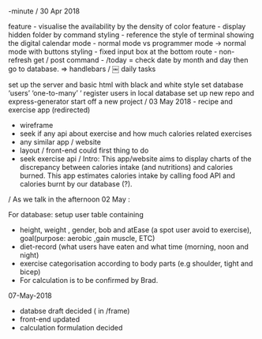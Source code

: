 # 
-minute / 30 Apr 2018

feature - visualise the availability by the density of color
feature - display hidden folder by command
styling - reference the style of terminal showing the digital calendar
mode - normal mode vs programmer mode -> normal mode with buttons
styling - fixed input box at the bottom
route - non-refresh get / post
command - /today = check date by month and day then go to database. => handlebars /
￼ daily tasks

set up the server and basic html with black and white style
set database ‘users’ ‘one-to-many’ ‘
register users in local database
set up new repo and express-generator start off a new project /
03 May 2018 - recipe and exercise app (redirected)
- wireframe
- seek if any api about exercise and how much calories related exercises
- any similar app / website
- layout / front-end could first thing to do
- seek exercise api /
Intro: This app/website aims to display charts of the discrepancy between calories intake (and nutritions) and calories burned. This app estimates calories intake by calling food API and calories burnt by our database (?).

/ As we talk in the afternoon 02 May :

For database:
setup user table containing
- height, weight , gender, bob and atEase (a spot user avoid to exercise), goal(purpose: aerobic ,gain muscle, ETC)
- diet-record (what users have eaten and what time (morning, noon and night)
- exercise categorisation according to body parts (e.g shoulder, tight and bicep)
- For calculation is to be confirmed by Brad.

07-May-2018
- databse draft decided ( in /frame)
- front-end updated
- calculation formulation decided
